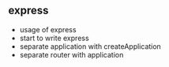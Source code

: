 ## express
* usage of express
* start to write express
* separate application with createApplication
* separate router with application
